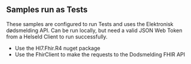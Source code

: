 ## Samples run as Tests
These samples are configured to run Tests and uses the Elektronisk dødsmelding API. Can be run locally, but need a valid JSON Web Token from a HelseId Client to run successfully.

* Use the Hl7.Fhir.R4 nuget package
* Use the FhirClient to make the requests to the Dodsmelding FHIR API